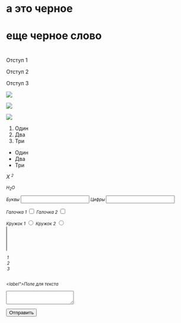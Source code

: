 
<!DOCTYPE html>
<head>
    <meta charset="UTF-8">
    <title>Привет</title>
    <meta name="description" content="Site" />
 <link href="colors.css" rel="stylesheet">
   
</head>
<body>
	<h1> <span class="redtext" Это красное> а это черное</h1>
<h1>еще черное слово</h1>
<h1><span class ="redtext"Еще красное слово></h1>

<p class="indent"> Отступ 1 </p>
<p class="indent"> Отступ 2 </p>
<p class="indent"> Отступ 3 </p>

<p> <img src="http://zano.ru/avatar/200/362.jpg"></p>
<p> <img src="http://zano.ru/avatar/200/362.jpg"></p>
<p> <img src="http://zano.ru/avatar/200/362.jpg"></p>
<ol>
    <li>Один</li>
    <li>Два</li>
    <li>Три</li>
</ol>
<ul>
    <li>Один</li>
    <li>Два</li>
    <li>Три</li>
</ul>

<p><i>X <sup><small>2</p>
	<p>H<sub>2</sub>O</p>
    
<label for="letter">Буквы</label>
<input type="text" /><brbr/>
<label for="num">Цифры</label>
<input type="number"/><br/>

<label for="click">Галочка 1</label>
<input type="checkbox"/><brbr/>
<label for="rulesAgreement">Галочка 2</label>
<input type="checkbox"/><br />

<label>Кружок 1</label>
<input type="radio"/><brbr/> 
<label>Кружок 2</label> 
<input type="radio"/><br/>
<select multiple>
<option>1</option>
<option>2</option>
<option>3</option>
</select><br/>
            
<label">Поле для текста</label><br/>
<textarea></textarea><br/>
            
<button>Отправить</button>
</body>
</html>

